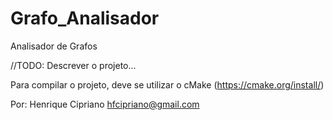 # Grafo_Analisador
Analisador de Grafos

//TODO: Descrever o projeto...

Para compilar o projeto, deve se utilizar o cMake (https://cmake.org/install/)

Por: Henrique Cipriano
hfcipriano@gmail.com
